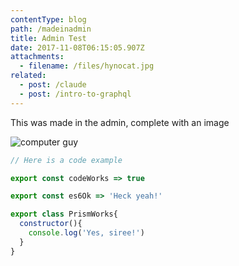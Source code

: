 ```yaml
---
contentType: blog
path: /madeinadmin
title: Admin Test
date: 2017-11-08T06:15:05.907Z
attachments:
  - filename: /files/hynocat.jpg
related:
  - post: /claude
  - post: /intro-to-graphql
---
```

This was made in the admin, complete with an image

![computer guy](/files/tumblr_nilmmbd4qq1ssby0io1_540.gif)

```js
// Here is a code example

export const codeWorks => true

export const es6Ok => 'Heck yeah!'

export class PrismWorks{
  constructor(){
    console.log('Yes, siree!')
  }
}
```
